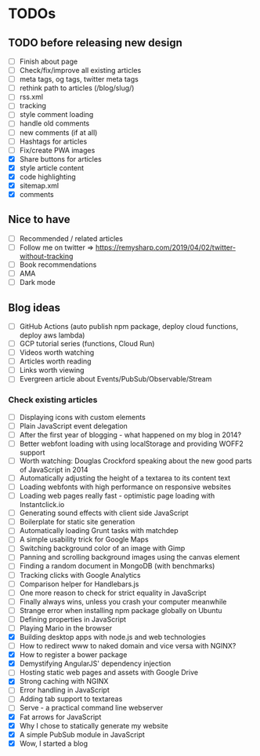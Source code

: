 # TODOs

## TODO before releasing new design

- [ ] Finish about page
- [ ] Check/fix/improve all existing articles
- [ ] meta tags, og tags, twitter meta tags
- [ ] rethink path to articles (/blog/slug/)
- [ ] rss.xml
- [ ] tracking
- [ ] style comment loading
- [ ] handle old comments
- [ ] new comments (if at all)
- [ ] Hashtags for articles
- [ ] Fix/create PWA images
- [x] Share buttons for articles
- [x] style article content
- [x] code highlighting
- [x] sitemap.xml
- [x] comments

## Nice to have

- [ ] Recommended / related articles
- [ ] Follow me on twitter => https://remysharp.com/2019/04/02/twitter-without-tracking
- [ ] Book recommendations
- [ ] AMA
- [ ] Dark mode

## Blog ideas

- [ ] GitHub Actions (auto publish npm package, deploy cloud functions, deploy aws lambda)
- [ ] GCP tutorial series (functions, Cloud Run)
- [ ] Videos worth watching
- [ ] Articles worth reading
- [ ] Links worth viewing
- [ ] Evergreen article about Events/PubSub/Observable/Stream

### Check existing articles

- [ ] Displaying icons with custom elements
- [ ] Plain JavaScript event delegation
- [ ] After the first year of blogging - what happened on my blog in 2014?
- [ ] Better webfont loading with using localStorage and providing WOFF2 support
- [ ] Worth watching: Douglas Crockford speaking about the new good parts of JavaScript in 2014
- [ ] Automatically adjusting the height of a textarea to its content text
- [ ] Loading webfonts with high performance on responsive websites
- [ ] Loading web pages really fast - optimistic page loading with Instantclick.io
- [ ] Generating sound effects with client side JavaScript
- [ ] Boilerplate for static site generation
- [ ] Automatically loading Grunt tasks with matchdep
- [ ] A simple usability trick for Google Maps
- [ ] Switching background color of an image with Gimp
- [ ] Panning and scrolling background images using the canvas element
- [ ] Finding a random document in MongoDB (with benchmarks)
- [ ] Tracking clicks with Google Analytics
- [ ] Comparison helper for Handlebars.js
- [ ] One more reason to check for strict equality in JavaScript
- [ ] Finally always wins, unless you crash your computer meanwhile
- [ ] Strange error when installing npm package globally on Ubuntu
- [ ] Defining properties in JavaScript
- [ ] Playing Mario in the browser
- [x] Building desktop apps with node.js and web technologies
- [ ] How to redirect www to naked domain and vice versa with NGINX?
- [x] How to register a bower package
- [x] Demystifying AngularJS' dependency injection
- [ ] Hosting static web pages and assets with Google Drive
- [x] Strong caching with NGINX
- [ ] Error handling in JavaScript
- [ ] Adding tab support to textareas
- [ ] Serve - a practical command line webserver
- [x] Fat arrows for JavaScript
- [x] Why I chose to statically generate my website
- [x] A simple PubSub module in JavaScript
- [x] Wow, I started a blog

